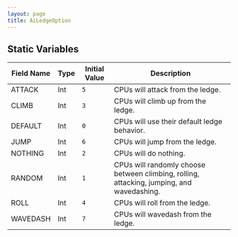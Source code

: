 ```yaml
---
layout: page
title: AiLedgeOption
---
```


## Static Variables

| Field Name | Type | Initial Value | Description |
| ------------ | ------ | --------------- | ------------- |
| ATTACK | Int | `5` | CPUs will attack from the ledge. |
| CLIMB | Int | `3` | CPUs will climb up from the ledge. |
| DEFAULT | Int | `0` | CPUs will use their default ledge behavior. |
| JUMP | Int | `6` | CPUs will jump from the ledge. |
| NOTHING | Int | `2` | CPUs will do nothing. |
| RANDOM | Int | `1` | CPUs will randomly choose between climbing, rolling, attacking, jumping, and wavedashing. |
| ROLL | Int | `4` | CPUs will roll from the ledge. |
| WAVEDASH | Int | `7` | CPUs will wavedash from the ledge. |


